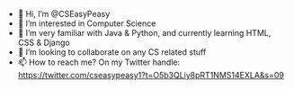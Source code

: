 - 👋 Hi, I’m @CSEasyPeasy
- 👀 I’m interested in Computer Science
- 🌱 I’m very familiar with Java & Python, and currently learning HTML, CSS & Django
- 💞️ I’m looking to collaborate on any CS related stuff
- 📫 How to reach me? On my Twitter handle: https://twitter.com/cseasypeasy1?t=O5b3QLiy8pRT1NMS14EXLA&s=09

<!---
CSEasyPeasy/CSEasyPeasy is a ✨ special ✨ repository because its `README.md` (this file) appears on your GitHub profile.
You can click the Preview link to take a look at your changes.
--->
